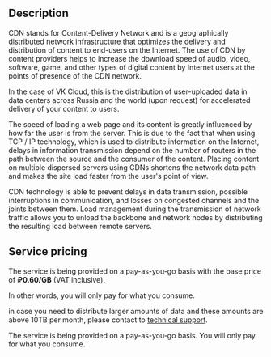 ## Description

CDN stands for Content-Delivery Network and is a geographically distributed network infrastructure that optimizes the delivery and distribution of content to end-users on the Internet. The use of CDN by content providers helps to increase the download speed of audio, video, software, game, and other types of digital content by Internet users at the points of presence of the CDN network.

In the case of VK Cloud, this is the distribution of user-uploaded data in data centers across Russia and the world (upon request) for accelerated delivery of your content to users.

The speed of loading a web page and its content is greatly influenced by how far the user is from the server. This is due to the fact that when using TCP / IP technology, which is used to distribute information on the Internet, delays in information transmission depend on the number of routers in the path between the source and the consumer of the content. Placing content on multiple dispersed servers using CDNs shortens the network data path and makes the site load faster from the user's point of view.

CDN technology is able to prevent delays in data transmission, possible interruptions in communication, and losses on congested channels and the joints between them. Load management during the transmission of network traffic allows you to unload the backbone and network nodes by distributing the resulting load between remote servers.

## Service pricing

The service is being provided on a pay-as-you-go basis with the base price of **₽0.60/GB** (VAT inclusive).

In other words, you will only pay for what you consume.

in case you need to distribute larger amounts of data and these amounts are above 10TB per month, please contact to [technical support](/en/contacts).

The service is being provided on a pay-as-you-go basis. You will only pay for what you consume.
